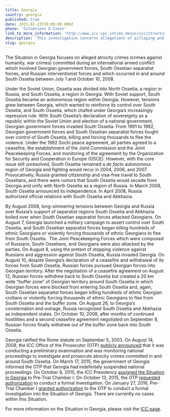 ```yaml
---
title: Georgia
country: georgia
published: true
date: 2015-02-23T19:09:00.000Z
phase: 'Situations & Cases'
link_to_more_information: 'http://www.icc-cpi.int/en_menus/icc/structure%20of%20the%20court/office%20of%20the%20prosecutor/comm%20and%20ref/pe-ongoing/georgia/Pages/georgia.aspx'
description: 'This investigation concerns allegations of pillaging and damage to civilian property resulting from the armed conflict between South Ossetian forces backed by Russia and the Georgian Army. The ICC has a formal investigation opened in Georgia. '
slug: georgia
---
```



The Situation in Georgia focuses on alleged atrocity crimes (crimes against humanity, war crimes) committed during an international armed conflict which involved Georgian government forces, South Ossetian separatist forces, and Russian interventionist forces and which occurred in and around South Ossetia between July 1 and October 10, 2008.&nbsp;

Under the Soviet Union, Ossetia was divided into North Ossetia, a region in Russia, and South Ossetia, a region in Georgia. With Soviet support, South Ossetia became an autonomous region within Georgia. However, tensions grew between Georgia, which wanted to reinforce its control over South Ossetia, and South Ossetia, which chafed under Georgia’s increasingly repressive rule. With South Ossetia’s declaration of sovereignty as a republic within the Soviet Union and election of a national government, Georgian government forces invaded South Ossetia. From 1991 to 1992, Georgian government forces and South Ossetian separatist forces fought over control of South Ossetia, killing and forcing thousands to flee the violence. Under the 1992 Sochi peace agreement, all parties agreed to a ceasefire, the establishment of the Joint Commission and the Joint Peacekeeping Forces, and monitoring of the agreement by the Organization for Security and Cooperation in Europe (OSCE). However, with the core issue still unresolved, South Ossetia remained a *de facto* autonomous region of Georgia and fighting would recur in 2004, 2006, and 2007. Provocatively, Russia granted citizenship and visa-free travel to South Ossetians, and there were rumors that South Ossetia would secede from Georgia and unify with North Ossetia as a region of Russia. In March 2008, South Ossetia announced its independence. In April 2008, Russia authorized official relations with South Ossetia and Abkhazia.&nbsp;

By August 2008, long-simmering tensions between Georgia and Russia over Russia’s support of separatist regions South Ossetia and Abkhazia boiled over when South Ossetian separatist forces attacked Georgians. On August 7, Georgia launched a military campaign to assert control over South Ossetia, and South Ossetian separatist forces began killing hundreds of ethnic Georgians or violently forcing thousands of ethnic Georgians to flee from South Ossetia.&nbsp; The Joint Peacekeeping Forces which were composed of Russians, South Ossetians, and Georgians were also attacked by the parties. On August 8, using the pretext of stopping violence against Russians and aggression against South Ossetia, Russia invaded Georgia. On August 10, despite Georgia’s declaration of a ceasefire and withdrawal of its forces from South Ossetia, Russian forces pursued Georgian forces into Georgian territory. After the negotiation of a ceasefire agreement on August 12, Russian forces withdrew back to South Ossetia but created a 20 km wide “buffer zone” of Georgian territory around South Ossetia in which Georgian forces were blocked from entering South Ossetia and, again, South Ossetian separatist forces began killing hundreds of ethnic Georgian civilians or violently forcing thousands of ethnic Georgians to flee from South Ossetia and the buffer zone. On August 26, to Georgia’s consternation and outrage, Russia recognized South Ossetia and Abkhazia as independent states. On October 10, 2008, after months of continued hostilities and a second ceasefire agreement negotiated on September 8, Russian forces finally withdrew out of the buffer zone back into South Ossetia.&nbsp; &nbsp; &nbsp;

Georgia ratified the Rome statute on September 5, 2003. On August 14, 2008, the ICC Office of the Prosecutor (OTP) [publicly announced](https://www.icc-cpi.int/iccdocs/otp/OTP-PE-rep-2015-Eng.pdf) that it was conducting a preliminary examination and was monitoring national proceedings to investigate and prosecute atrocity crimes committed in and around South Ossetia. On March 17, 2015, the government of Georgia informed the OTP that Georgia had indefinitely suspended national proceedings. On October 8, 2015, the ICC Presidency [assigned the Situation in Georgia](https://www.icc-cpi.int/Pages/item.aspx?name=pr1158) to Pre-Trial Chamber I. On October 13, 2015, the OTP [requested authorization](https://www.icc-cpi.int/Pages/item.aspx?name=pr1159) to conduct a formal investigation. On January 27, 2016, Pre-Trial Chamber I [granted authorization](https://www.icc-cpi.int/Pages/item.aspx?name=pr1183) to the OTP to conduct a formal investigation into the Situation of Georgia. There are currently no cases within this Situation.

For more information on the Situation in Georgia, please visit the [ICC page](https://www.icc-cpi.int/en_menus/icc/situations%20and%20cases/situations/ICC-01_15/Pages/default.aspx).